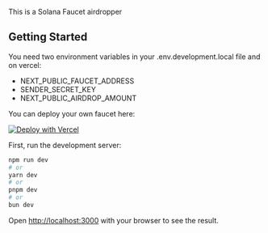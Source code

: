 This is a Solana Faucet airdropper

## Getting Started

You need two environment variables in your .env.development.local file and on vercel:
- NEXT_PUBLIC_FAUCET_ADDRESS
- SENDER_SECRET_KEY
- NEXT_PUBLIC_AIRDROP_AMOUNT

You can deploy your own faucet here:

[![Deploy with Vercel](https://vercel.com/button)](https://vercel.com/new/clone?repository-url=https%3A%2F%2Fgithub.com%2Fferric-sol%2Ftestnetfaucet&env=NEXT_PUBLIC_FAUCET_ADDRESS,SENDER_SECRET_KEY,NEXT_PUBLIC_AIRDROP_AMOUNT&envDescription=Faucet%20address%2C%20airdrop%20amount%2C%20and%20the%20faucet's%20private%20key%20are%20all%20that%20you%20need&project-name=sol-testnet-faucet&repository-name=sol-testnet-faucet&redirect-url=https%3A%2F%2Ftestnetfaucet.org&demo-title=Testnet%20Faucet&demo-description=A%20faucet%20for%20getting%20testnet%20tokens%20on%20Solana&demo-url=https%3A%2F%2Ftestnetfaucet.org&demo-image=https%3A%2F%2Fwww.stakeware.xyz%2Flogo.webp)

First, run the development server:

```bash
npm run dev
# or
yarn dev
# or
pnpm dev
# or
bun dev
```

Open [http://localhost:3000](http://localhost:3000) with your browser to see the result.

